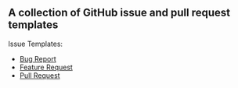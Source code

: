 ## A collection of GitHub issue and pull request templates

Issue Templates:

- [Bug Report](bug_report.md)
- [Feature Request](feature_request.md)
- [Pull Request](pull_request.md)
